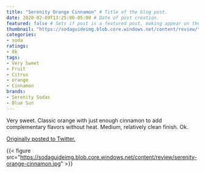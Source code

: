 ```yaml
---
title: "Serenity Orange Cinnamon" # Title of the blog post.
date: 2020-02-09T13:25:00-05:00 # Date of post creation.
featured: false # Sets if post is a featured post, making appear on the home page side bar.
thumbnail: "https://sodaguideimg.blob.core.windows.net/content/review/thumbs/serenity-orange-cinnamon.jpg" # Sets thumbnail image appearing inside card on homepage.
categories:
- soda
ratings:
- Ok
tags:
- Very Sweet
- Fruit
- Citrus
- orange
- Cinnamon
brands:
- Serenity Sodas
- Blue Sun
---
```


Very sweet. Classic orange with just enough cinnamon to add complementary flavors without heat. Medium, relatively clean finish. Ok.

[Originally posted to Twitter.](https://twitter.com/Cavorter/status/1226587823517642755)

{{< figure src="https://sodaguideimg.blob.core.windows.net/content/review/serenity-orange-cinnamon.jpg" >}}